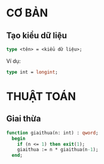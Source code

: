 # CƠ BẢN
## Tạo kiểu dữ liệu
```pas
type <tên> = <kiểu dữ liệu>;
```
Ví dụ:
```pas
type int = longint;
```
# THUẬT TOÁN
## Giai thừa
```pas
function giaithua(n: int) : qword;
  begin
    if (n <= 1) then exit(1);
    giaithua := n * giaithua(n-1);
  end;
```